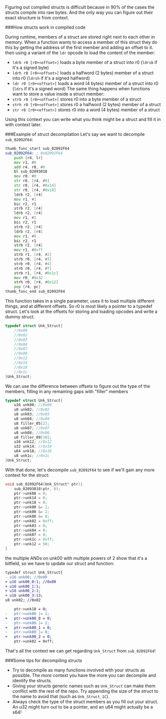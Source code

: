 Figuring out compiled structs is difficult because in 90% of the cases the structs compile into raw bytes. And the only way you can figure out their exact structure is from context.

###How structs work in compiled code

During runtime, members of a struct are stored right next to each other in memory. When a function wants to access a member of this struct they do this by getting the address of the first member and adding an offset to it. then using a variant of the `ldr` opcode to load the content of the member:
- `ldrb r0 [r0+<offset>]` loads a byte member of a struct into r0 (`ldrsb` if it's a signed byte)
- `ldrh r0 [r0+<offset>]` loads a halfword (2 bytes) member of a struct into r0 (`ldrsh` if it's a signed halfword)
- `ldr r0 [r0+<offset>]` loads a word (4 bytes) member of a struct into r0 (`ldrs` if it's a signed word)
The same thing happens when functions want to store a value inside a struct member:
- `strb r0 [r0+<offset>]` stores r0 into a byte member of a struct
- `strh r0 [r0+<offset>]` stores r0 a halfword (2 bytes) member of a struct 
- `str r0 [r0+<offset>]` stores r0 into a word (4 bytes) member of a struct 

Using this context you can write what you think might be a struct and fill it in with context later.

###Example of struct decompilation
Let's say we want to decompile `sub_02092F64`:

```asm
thumb_func_start sub_02092F64
sub_02092F64: ; 0x02092F64
	push {r4, lr}
	mov r1, #0
	add r4, r0, #0
	bl sub_02093010
	mov r0, #0
	str r0, [r4, #8]
	str r0, [r4, #0x14]
	str r0, [r4, #0x18]
	ldrb r2, [r4]
	mov r1, #1
	bic r2, r1
	strb r2, [r4]
	ldrb r2, [r4]
	mov r1, #2
	bic r2, r1
	strb r2, [r4]
	ldrb r2, [r4]
	mov r1, #8
	bic r2, r1
	strb r2, [r4]
	mov r1, #0xff
	strb r1, [r4, #2]
	strb r0, [r4, #3]
	strb r0, [r4, #4]
	strb r0, [r4, #7]
	strb r1, [r4, #0x1c]
	mov r0, #0x32
	strh r0, [r4, #0x12]
	pop {r4, pc}
thumb_func_end sub_02092F64
```

This function takes in a single parameter, uses it to load multiple different things, and at different offsets. So r0 is most likely a pointer to a typedef struct.
Let's look at the offsets for storing and loading opcodes and write a dummy struct.

```c
typedef struct Unk_Struct{
	//0x00
	//0x02
	//0x03
	//0x04
	//0x07
	//0x08
	//0x12
	//0x14
	//0x18
	//0x1c
}Unk_Struct;
```

We can use the difference between offsets to figure out the type of the members, filling in any remaining gaps with "filler" members

```c
typedef struct Unk_Struct{
	u16 unk00; //0x00
	u8 unk02; //0x02
	u8 unk03; //0x03
	u8 unk04; //0x04
	u8 filler_05[2];
	u8 unk07; //0x07
	u8 unk08; //0x08
	u8 filler_09[10];
	u16 unk12; //0x12
	u32 unk14; //0x14
	u64 unk18; //0x18
	u8 unk1c; //0x1c
}Unk_Struct;
```

With that done, let's decompile `sub_02092F64` to see if we'll gain any more context for the struct:

```c
void sub_02092F64(Unk_Struct* ptr){
	sub_02093010(ptr, 0);
	ptr->unk08 = 0;
	ptr->unk14 = 0;
	ptr->unk18 = 0;
	ptr->unk00 &= 1;
	ptr->unk00 &= 2;
	ptr->unk00 &= 8;
	ptr->unk02 = 0xff;
	ptr->unk03 = 0;
	ptr->unk04 = 0;
	ptr->unk07 = 0;
	ptr->unk1c = 0xff;
	ptr->unk12 = 50;
}
```

the multiple ANDs on unk00 with multiple powers of 2 show that it's a bitfield, so we have to update our struct and function:

```diff
typedef struct Unk_Struct{
- u16 unk00; //0x00
+ u16 unk00_0:1; //0x00
+ u16 unk00_1:1;
+ u16 unk00_2:1;
+ u16 unk00_3:13;
u8 unk02; //0x02
```

```diff
	ptr->unk18 = 0;
-	ptr->unk00 |= 1;
+   ptr->unk00_0 = 0;
-	ptr->unk00 |= 2;
+   ptr->unk00_1 = 0;
-	ptr->unk00 |= 8;
+   ptr->unk00_2 = 0;
	ptr->unk02 = 0xff;
```
That's all the context we can get regarding `Unk_Struct` from `sub_02092F64`!

###Some tips for decompiling structs
- Try to decompile as many functions involved with your structs as possible. The more context you have the more you can decompile and identify the structs.
- Giving your structs generic names such as `Unk_Struct` can make them conflict with the rest of the repo. Try appending the size of the struct to the name to avoid that (such as `Unk_Struct_1C`).
- Always check the type of the struct members as you fill out your struct. An u32 might turn out to be a pointer, and an u64 might actually be a s64!
